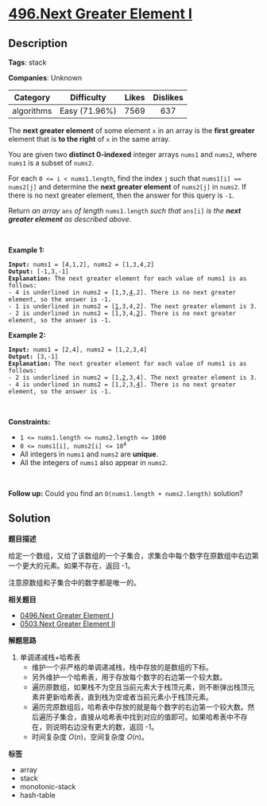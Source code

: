 # [496.Next Greater Element I](https://leetcode.com/problems/next-greater-element-i/description/)

## Description

**Tags**: stack

**Companies**: Unknown

|  Category  |  Difficulty   | Likes | Dislikes |
| :--------: | :-----------: | :---: | :------: |
| algorithms | Easy (71.96%) | 7569  |   637    |

<p>The <strong>next greater element</strong> of some element <code>x</code> in an array is the <strong>first greater</strong> element that is <strong>to the right</strong> of <code>x</code> in the same array.</p>
<p>You are given two <strong>distinct 0-indexed</strong> integer arrays <code>nums1</code> and <code>nums2</code>, where <code>nums1</code> is a subset of <code>nums2</code>.</p>
<p>For each <code>0 &lt;= i &lt; nums1.length</code>, find the index <code>j</code> such that <code>nums1[i] == nums2[j]</code> and determine the <strong>next greater element</strong> of <code>nums2[j]</code> in <code>nums2</code>. If there is no next greater element, then the answer for this query is <code>-1</code>.</p>
<p>Return <em>an array </em><code>ans</code><em> of length </em><code>nums1.length</code><em> such that </em><code>ans[i]</code><em> is the <strong>next greater element</strong> as described above.</em></p>
<p>&nbsp;</p>
<p><strong class="example">Example 1:</strong></p>
<pre><code><strong>Input:</strong> nums1 = [4,1,2], nums2 = [1,3,4,2]
<strong>Output:</strong> [-1,3,-1]
<strong>Explanation:</strong> The next greater element for each value of nums1 is as follows:
- 4 is underlined in nums2 = [1,3,<u>4</u>,2]. There is no next greater element, so the answer is -1.
- 1 is underlined in nums2 = [<u>1</u>,3,4,2]. The next greater element is 3.
- 2 is underlined in nums2 = [1,3,4,<u>2</u>]. There is no next greater element, so the answer is -1.</code></pre>
<p><strong class="example">Example 2:</strong></p>
<pre><code><strong>Input:</strong> nums1 = [2,4], nums2 = [1,2,3,4]
<strong>Output:</strong> [3,-1]
<strong>Explanation:</strong> The next greater element for each value of nums1 is as follows:
- 2 is underlined in nums2 = [1,<u>2</u>,3,4]. The next greater element is 3.
- 4 is underlined in nums2 = [1,2,3,<u>4</u>]. There is no next greater element, so the answer is -1.</code></pre>
<p>&nbsp;</p>
<p><strong>Constraints:</strong></p>
<ul>
  <li><code>1 &lt;= nums1.length &lt;= nums2.length &lt;= 1000</code></li>
  <li><code>0 &lt;= nums1[i], nums2[i] &lt;= 10<sup>4</sup></code></li>
  <li>All integers in <code>nums1</code> and <code>nums2</code> are <strong>unique</strong>.</li>
  <li>All the integers of <code>nums1</code> also appear in <code>nums2</code>.</li>
</ul>
<p>&nbsp;</p>
<strong>Follow up:</strong> Could you find an <code>O(nums1.length + nums2.length)</code> solution?

## Solution

**题目描述**

给定一个数组，又给了该数组的一个子集合，求集合中每个数字在原数组中右边第一个更大的元素。如果不存在，返回 -1。

注意原数组和子集合中的数字都是唯一的。

**相关题目**

- [0496.Next Greater Element I](0496.next-greater-element-i.md)
- [0503.Next Greater Element II](0503.next-greater-element-ii.md)

**解题思路**

1. 单调递减栈+哈希表
   - 维护一个非严格的单调递减栈，栈中存放的是数组的下标。
   - 另外维护一个哈希表，用于存放每个数字的右边第一个较大数。
   - 遍历原数组，如果栈不为空且当前元素大于栈顶元素，则不断弹出栈顶元素并更新哈希表，直到栈为空或者当前元素小于栈顶元素。
   - 遍历完原数组后，哈希表中存放的就是每个数字的右边第一个较大数。然后遍历子集合，直接从哈希表中找到对应的值即可。如果哈希表中不存在，则说明右边没有更大的数，返回 -1。
   - 时间复杂度 $O(n)$，空间复杂度 $O(n)$。

**标签**

- array
- stack
- monotonic-stack
- hash-table
